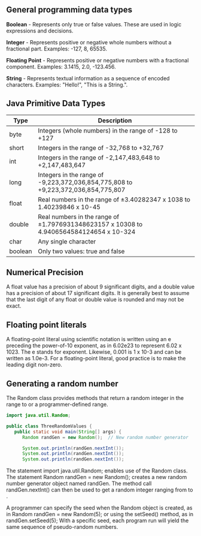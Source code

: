 ## General programming data types

**Boolean** - Represents only true or false values. These are used in logic expressions and decisions.

**Integer** - Represents positive or negative whole numbers without a fractional part. Examples: -127, 8, 65535.

**Floating Point** - Represents positive or negative numbers with a fractional component. Examples: 3.1415, 2.0, -123.456.

**String** - Represents textual information as a sequence of encoded characters. Examples: "Hello!", "This is a String.".

## Java Primitive Data Types

| Type | Description |
| -------------------------- | ------------------------ |
| byte | Integers (whole numbers) in the range of -128 to +127 |
| short |	Integers in the range of -32,768 to +32,767 |
| int | Integers in the range of -2,147,483,648 to +2,147,483,647 |
| long | Integers in the range of -9,223,372,036,854,775,808 to +9,223,372,036,854,775,807 |
| float | Real numbers in the range of ±3.40282347 x 1038 to 1.40239846 x 10-45 |
| double | Real numbers in the range of ±1.7976931348623157 x 10308 to 4.9406564584124654 x 10-324 |
| char | Any single character |
| boolean | Only two values: true and false |

## Numerical Precision

A float value has a precision of about 9 significant digits, and a double value has a precision of about 17 significant digits. It is generally best to assume that the last digit of any float or double value is rounded and may not be exact.

## Floating point literals

A floating-point literal using scientific notation is written using an e preceding the power-of-10 exponent, as in 6.02e23 to represent 6.02 x 1023. The e stands for exponent. Likewise, 0.001 is 1 x 10-3 and can be written as 1.0e-3. For a floating-point literal, good practice is to make the leading digit non-zero.

## Generating a random number 

The Random class provides methods that return a random integer in the range to or a programmer-defined range. 
```java
import java.util.Random;

public class ThreeRandomValues {
   public static void main(String[] args) {
      Random randGen = new Random();  // New random number generator

      System.out.println(randGen.nextInt());
      System.out.println(randGen.nextInt());
      System.out.println(randGen.nextInt());
```
The statement import java.util.Random; enables use of the Random class. The statement Random randGen = new Random(); creates a new random number generator object named randGen. The method call randGen.nextInt() can then be used to get a random integer ranging from to .

A programmer can specify the seed when the Random object is created, as in Random randGen = new Random(5); or using the setSeed() method, as in randGen.setSeed(5); With a specific seed, each program run will yield the same sequence of pseudo-random numbers. 
